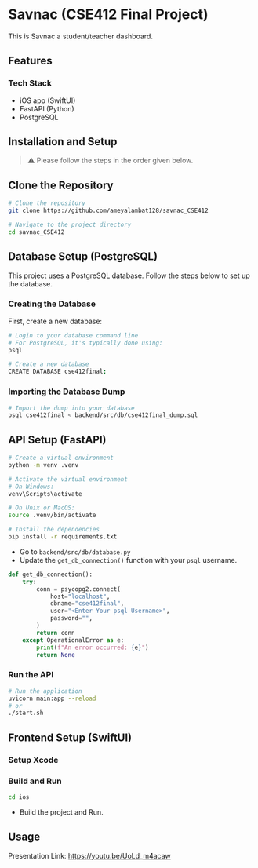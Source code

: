 # Savnac (CSE412 Final Project)

This is Savnac a student/teacher dashboard.

## Features

### Tech Stack

- iOS app (SwiftUI)
- FastAPI (Python)
- PostgreSQL

## Installation and Setup

> ⚠️ Please follow the steps in the order given below.

## Clone the Repository

```bash
# Clone the repository
git clone https://github.com/ameyalambat128/savnac_CSE412

# Navigate to the project directory
cd savnac_CSE412
```
## Database Setup (PostgreSQL)

This project uses a PostgreSQL database. Follow the steps below to set up the database.

### Creating the Database

First, create a new database:

```bash
# Login to your database command line
# For PostgreSQL, it's typically done using:
psql

# Create a new database
CREATE DATABASE cse412final;
```

### Importing the Database Dump

```bash
# Import the dump into your database
psql cse412final < backend/src/db/cse412final_dump.sql
```

## API Setup (FastAPI)

```bash
# Create a virtual environment
python -m venv .venv

# Activate the virtual environment
# On Windows:
venv\Scripts\activate

# On Unix or MacOS:
source .venv/bin/activate

# Install the dependencies
pip install -r requirements.txt
```

- Go to `backend/src/db/database.py`
- Update the `get_db_connection()` function with your `psql` username.

```python
def get_db_connection():
    try:
        conn = psycopg2.connect(
            host="localhost",
            dbname="cse412final",
            user="<Enter Your psql Username>",
            password="",
        )
        return conn
    except OperationalError as e:
        print(f"An error occurred: {e}")
        return None
```
### Run the API

```bash
# Run the application
uvicorn main:app --reload
# or
./start.sh
```

## Frontend Setup (SwiftUI)

### Setup Xcode

### Build and Run

```bash
cd ios
```

- Build the project and Run.

## Usage

Presentation Link: https://youtu.be/UoLd_m4acaw

